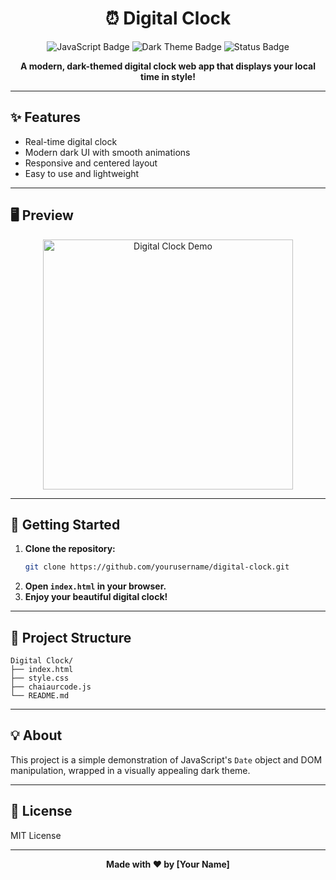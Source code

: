 <h1 align="center">⏰ Digital Clock</h1>

<p align="center">
  <img src="https://img.shields.io/badge/JavaScript-ES6+-yellow?style=flat-square" alt="JavaScript Badge"/>
  <img src="https://img.shields.io/badge/Theme-Dark-blueviolet?style=flat-square" alt="Dark Theme Badge"/>
  <img src="https://img.shields.io/badge/Status-Active-brightgreen?style=flat-square" alt="Status Badge"/>
</p>

<p align="center">
  <b>A modern, dark-themed digital clock web app that displays your local time in style!</b>
</p>

---

## ✨ Features

- Real-time digital clock
- Modern dark UI with smooth animations
- Responsive and centered layout
- Easy to use and lightweight

---

## 🖥️ Preview

<p align="center">
  <img src="https://user-images.githubusercontent.com/placeholder/digital-clock-demo.gif" alt="Digital Clock Demo" width="400"/>
</p>

---

## 🚀 Getting Started

1. **Clone the repository:**
   ```bash
   git clone https://github.com/yourusername/digital-clock.git
   ```
2. **Open `index.html` in your browser.**
3. **Enjoy your beautiful digital clock!**

---

## 📁 Project Structure

```
Digital Clock/
├── index.html
├── style.css
├── chaiaurcode.js
└── README.md
```

---

## 💡 About

This project is a simple demonstration of JavaScript's `Date` object and DOM manipulation, wrapped in a visually appealing dark theme.

---

## 📜 License

MIT License

---

<p align="center">
  <b>Made with ❤️ by [Your Name]</b>
</p>
